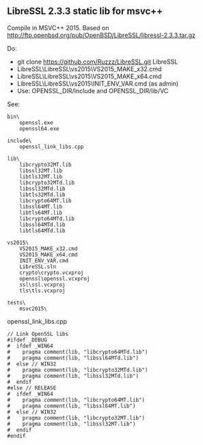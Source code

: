 LibreSSL 2.3.3 static lib for msvc++
------------------------------------

Compile in MSVC++ 2015.
Based on http://ftp.openbsd.org/pub/OpenBSD/LibreSSL/libressl-2.3.3.tar.gz

Do:

- git clone https://github.com/Ruzzz/LibreSSL.git LibreSSL
- LibreSSL\LibreSSL\vs2015\VS2015_MAKE_x32.cmd
- LibreSSL\LibreSSL\vs2015\VS2015_MAKE_x64.cmd
- LibreSSL\LibreSSL\vs2015\INIT_ENV_VAR.cmd (as admin)
- Use: OPENSSL_DIR/Include and OPENSSL_DIR/lib/VC

See:

```
bin\
    openssl.exe
    openssl64.exe

include\
    openssl_link_libs.cpp

lib\
    libcrypto32MT.lib
    libssl32MT.lib
    libtls32MT.lib
    libcrypto32MTd.lib
    libssl32MTd.lib
    libtls32MTd.lib
    libcrypto64MT.lib
    libssl64MT.lib
    libtls64MT.lib
    libcrypto64MTd.lib
    libssl64MTd.lib
    libtls64MTd.lib

vs2015\
    VS2015_MAKE_x32.cmd
    VS2015_MAKE_x64.cmd
    INIT_ENV_VAR.cmd
    LibreSSL.sln
    crypto\crypto.vcxproj
    openssl\openssl.vcxproj
    ssl\ssl.vcxproj
    tls\tls.vcxproj

tests\
    msvc2015\
```

openssl_link_libs.cpp

```
// Link OpenSSL libs
#ifdef _DEBUG
#  ifdef _WIN64
#    pragma comment(lib, "libcrypto64MTd.lib")
#    pragma comment(lib, "libssl64MTd.lib")
#  else // WIN32
#    pragma comment(lib, "libcrypto32MTd.lib")
#    pragma comment(lib, "libssl32MTd.lib")
#  endif
#else // RELEASE
#  ifdef _WIN64
#    pragma comment(lib, "libcrypto64MT.lib")
#    pragma comment(lib, "libssl64MT.lib")
#  else // WIN32
#    pragma comment(lib, "libcrypto32MT.lib")
#    pragma comment(lib, "libssl32MT.lib")
#  endif
#endif
```